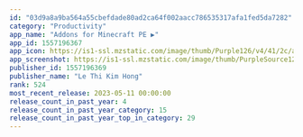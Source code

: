 ```yaml
---
id: "03d9a8a9ba564a55cbefdade80ad2ca64f002aacc786535317afa1fed5da7282"
category: "Productivity"
app_name: "Addons for Minecraft PE ▶"
app_id: 1557196367
app_icon: https://is1-ssl.mzstatic.com/image/thumb/Purple126/v4/41/2c/af/412caf90-cb9c-1c46-b1c7-9ec2421f44a0/AppIcon-1x_U007emarketing-0-7-0-85-220.png/1024x1024bb.png
app_screenshot: https://is1-ssl.mzstatic.com/image/thumb/PurpleSource126/v4/7f/f3/25/7ff32522-c99a-cb24-2029-4ab0fa72e1e9/2f624929-1df7-44c1-acaf-7a10a0b07457_b0_addonHong6_U002c5.png/2688x1242bb.png
publisher_id: 1557196369
publisher_name: "Le Thi Kim Hong"
rank: 524
most_recent_release: 2023-05-11 00:00:00
release_count_in_past_year: 4
release_count_in_past_year_category: 15
release_count_in_past_year_top_in_category: 29
---
```

